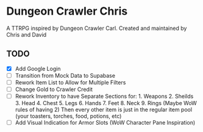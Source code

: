 # Dungeon Crawler Chris
A TTRPG inspired by Dungeon Crawler Carl.
Created and maintained by Chris and David

## TODO
- [X] Add Google Login
- [ ] Transition from Mock Data to Supabase
- [ ] Rework Item List to Allow for Multiple Filters
- [ ] Change Gold to Crawler Credit
- [ ] Rework Inventory to have Separate Sections for:
       1. Weapons
	2. Sheilds
	3. Head
	4. Chest
	5. Legs
	6. Hands
	7. Feet
	8. Neck
	9. Rings (Maybe WoW rules of having 2)
	Then every other item is just in the regular item pool (your toasters, torches, food, potions, etc) 
- [ ] Add Visual Indication for Armor Slots (WoW Character Pane Inspiration)
